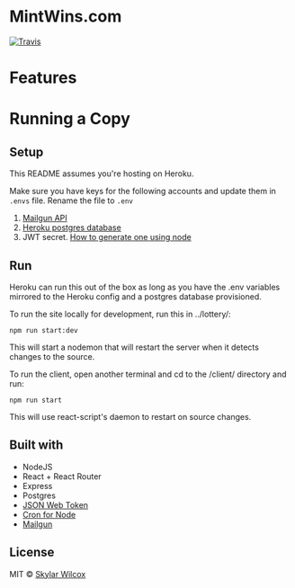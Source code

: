 # MintWins.com

[![Travis](https://travis-ci.org/SkyWox/lottery.svg?branch=master)](https://travis-ci.org/SkyWox/lottery)

# Features

# Running a Copy

## Setup

This README assumes you're hosting on Heroku.

Make sure you have keys for the following accounts and update them in `.envs` file. Rename the file to `.env`

1. [Mailgun API](https://signup.mailgun.com/new/signup)
2. [Heroku postgres database](https://www.heroku.com/postgres)
3. JWT secret. [How to generate one using node](https://github.com/dwyl/learn-json-web-tokens#how-to-generate-secret-key)

## Run

Heroku can run this out of the box as long as you have the .env variables mirrored to the Heroku config and a postgres database provisioned.

To run the site locally for development, run this in ../lottery/:

```
npm run start:dev
```

This will start a nodemon that will restart the server when it detects changes to the source.

To run the client, open another terminal and cd to the /client/ directory and run:

```
npm run start
```

This will use react-script's daemon to restart on source changes.

## Built with

* NodeJS
* React + React Router
* Express
* Postgres
* [JSON Web Token](https://github.com/auth0/node-jsonwebtoken)
* [Cron for Node](https://github.com/kelektiv/node-cron)
* [Mailgun](https://mailgun.com)

## License

MIT © [Skylar Wilcox](http://skywox.me)
